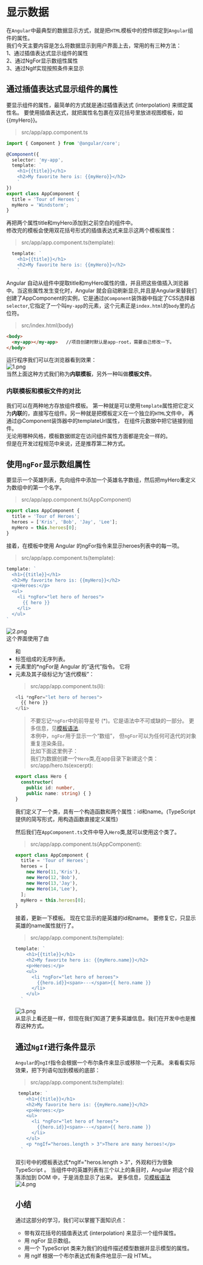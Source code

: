 # 显示数据  
在`Angular`中最典型的数据显示方式，就是把`HTML`模板中的控件绑定到`Angular`组件的属性。  
我们今天主要内容是怎么将数据显示到用户界面上去，常用的有三种方法：  
1、通过插值表达式显示组件的属性  
2、通过NgFor显示数组性属性  
3、通过NgIf实现按照条件来显示  

## 通过插值表达式显示组件的属性  
要显示组件的属性，最简单的方式就是通过插值表达式 (interpolation) 来绑定属性名。 要使用插值表达式，就把属性名包裹在双花括号里放进视图模板，如{{myHero}}。  
> src/app/app.component.ts  
```ts
import { Component } from '@angular/core';

@Component({
  selector: 'my-app',
  template: `
    <h1>{{title}}</h1>
    <h2>My favorite hero is: {{myHero}}</h2>
    `
})
export class AppComponent {
  title = 'Tour of Heroes';
  myHero = 'Windstorm';
}
```  
再把两个属性title和myHero添加到之前空白的组件中。  
修改完的模板会使用双花括号形式的插值表达式来显示这两个模板属性：  
> src/app/app.component.ts(template):  
```ts
  template: `
    <h1>{{title}}</h1>
    <h2>My favorite hero is: {{myHero}}</h2>
    `
```  
Angular 自动从组件中提取title和myHero属性的值，并且把这些值插入浏览器中。当这些属性发生变化时，Angular 就会自动刷新显示,并且是Angular来替我们创建了AppComponent的实例，它是通过`@Component`装饰器中指定了CSS选择器`selector`,它指定了一个叫`my-app`的元素，这个元素正是`index.html`的`body`里的占位符。  
> src/index.html(body)  
```html
<body>
  <my-app></my-app>   //项目创建时默认是app-root，需要自己修改一下。
</body>
```  
运行程序我们可以在浏览器看到效果：  
![1.png](https://github.com/IFYOUUUU/Blog/blob/master/images/Angular2/%E6%A8%A1%E6%9D%BF%E4%B8%8E%E6%95%B0%E6%8D%AE%E7%BB%91%E5%AE%9A/1.png)  
当然上面这种方式我们称为**内联模板**，另外一种叫做**模板文件**。  

### 内联模板和模板文件的对比  
我们可以在两种地方存放组件模板。 第一种就是可以使用`template`属性把它定义为**内联**的，直接写在组件。另一种就是把模板定义在一个独立的`HTML`文件中， 再通过@Component装饰器中的templateUrl属性， 在组件元数据中把它链接到组件。  
无论用哪种风格，模板数据绑定在访问组件属性方面都是完全一样的。  
但是在开发过程规范中来说，还是推荐第二种方式。  

## 使用`ngFor`显示数组属性  
要显示一个英雄列表，先向组件中添加一个英雄名字数组，然后把myHero重定义为数组中的第一个名字。  
> src/app/app.component.ts(AppComponent)
```ts
export class AppComponent {
  title = 'Tour of Heroes';
  heroes = ['Kris', 'Bob', 'Jay', 'Lee'];
  myHero = this.heroes[0];
}
```  
接着，在模板中使用 Angular 的ngFor指令来显示heroes列表中的每一项。  
> src/app/app.component.ts(template):  
```ts
template: `
  <h1>{{title}}</h1>
  <h2>My favorite hero is: {{myHero}}</h2>
  <p>Heroes:</p>
  <ul>
    <li *ngFor="let hero of heroes">
      {{ hero }}
    </li>
  </ul>
`
```  
![2.png](https://github.com/IFYOUUUU/Blog/blob/master/images/Angular2/%E6%A8%A1%E6%9D%BF%E4%B8%8E%E6%95%B0%E6%8D%AE%E7%BB%91%E5%AE%9A/2.png)  
这个界面使用了由<ul>和<li>标签组成的无序列表。<li>元素里的*ngFor是 Angular 的“迭代”指令。 它将<li>元素及其子级标记为“迭代模板”：  
> src/app/app.component.ts(li):  
```ts
<li *ngFor="let hero of heroes">
  {{ hero }}
</li>
```  
> 不要忘记`*ngFor`中的前导星号 (*)。它是语法中不可或缺的一部分。 更多信息，见[模板语法]().  
> 本例中，`ngFor`用于显示一个“数组”， 但`ngFor`可以为任何可迭代的对象重复渲染条目。  
比如下面这里例子：  
我们为数据创建一个`Hero`类,在app目录下新建这个类：  
> src/app/hero.ts(excerpt):  
```ts
export class Hero {
  constructor(
    public id: number,
    public name: string) { } 
}
```  
我们定义了一个类，具有一个构造函数和两个属性：id和name。(TypeScript提供的简写形式，用构造函数直接定义属性)  

然后我们在`AppComponent.ts`文件中导入`Hero`类,就可以使用这个类了。  
> src/app/app.component.ts(AppComponent):  
```ts
export class AppComponent {
  title = 'Tour of Heroes';
  heroes = [
    new Hero(11,'Kris'),
    new Hero(12,'Bob'),
    new Hero(13,'Jay'),
    new Hero(14,'Lee'),
  ];
  myHero = this.heroes[0];
}
```  
接着，更新一下模板。 现在它显示的是英雄的id和name。 要修复它，只显示英雄的name属性就行了。  
> src/app/app.component.ts(template):  
```ts
template: `
    <h1>{{title}}</h1>
    <h2>My favorite hero is: {{myHero.name}}</h2>
    <p>Heroes:</p>
    <ul>
      <li *ngFor="let hero of heroes">
        {{hero.id}}<span>---</span>{{ hero.name }}
      </li>
    </ul>
  `
```  
![3.png](https://github.com/IFYOUUUU/Blog/blob/master/images/Angular2/%E6%A8%A1%E6%9D%BF%E4%B8%8E%E6%95%B0%E6%8D%AE%E7%BB%91%E5%AE%9A/3.png)  
从显示上看还是一样，但现在我们知道了更多英雄信息。我们在开发中也是推荐这种方式。  

## 通过`NgIf`进行条件显示  
`Angular`的`ngIf`指令会根据一个布尔条件来显示或移除一个元素。 来看看实际效果，把下列语句加到模板的底部：  
> src/app/app.component.ts(template):  
```ts
 template: `
    <h1>{{title}}</h1>
    <h2>My favorite hero is: {{myHero.name}}</h2>
    <p>Heroes:</p>
    <ul>
      <li *ngFor="let hero of heroes">
        {{hero.id}}<span>---</span>{{ hero.name }}
      </li>
    </ul>
    <p *ngIf="heroes.length > 3">There are many heroes!</p>
  `
```  
双引号中的模板表达式*ngIf="heros.length > 3"，外观和行为很象 TypeScript 。 当组件中的英雄列表有三个以上的条目时，Angular 把这个段落添加到 DOM 中，于是消息显示了出来。 更多信息，见[模板语法]()  
![4.png](https://github.com/IFYOUUUU/Blog/blob/master/images/Angular2/%E6%A8%A1%E6%9D%BF%E4%B8%8E%E6%95%B0%E6%8D%AE%E7%BB%91%E5%AE%9A/4.png)  

## 小结  
通过这部分的学习，我们可以掌握下面知识点：  
* 带有双花括号的插值表达式 (interpolation) 来显示一个组件属性。  
* 用 ngFor 显示数组。  
* 用一个 TypeScript 类来为我们的组件描述模型数据并显示模型的属性。  
* 用 ngIf 根据一个布尔表达式有条件地显示一段 HTML。